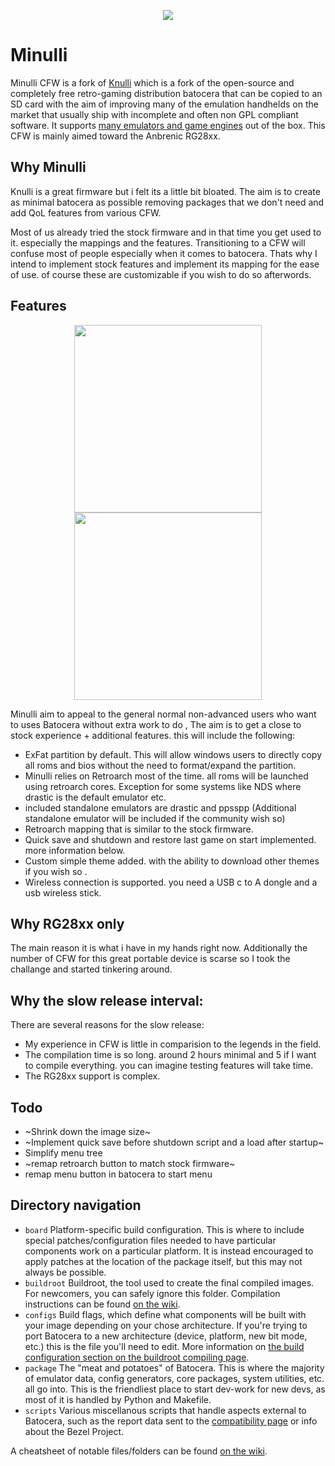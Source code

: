 <p align="center">
  <img src="https://github.com/ajmandourah/minulli_cfw/assets/27051374/e15b1fdb-64ad-45a4-9780-fa48a6725358">
</p>


# Minulli
Minulli CFW is a fork of [Knulli](https://github.com/knulli-cfw/distribution) which is a fork of the open-source and completely free retro-gaming distribution batocera that can be copied to an SD card with the aim of improving many of the emulation handhelds on the market that usually ship with incomplete and often non GPL compliant software. It supports [many emulators and game engines](https://www.batocera.org/compatibility.php) out of the box.
This CFW is mainly aimed toward the Anbrenic RG28xx.

## Why Minulli
Knulli is a great firmware but i felt its a little bit bloated. The aim is to create as minimal batocera as possible removing packages that we don't need and add QoL features from various CFW.

Most of us already tried the stock firmware and in that time you get used to it. especially the mappings and the features. Transitioning to a CFW will confuse most of people especially when it comes to batocera. Thats why I intend to implement stock features and implement its mapping for the ease of use. of course these are customizable if you wish to do so afterwords.

## Features

<p align="center">
  <img width="300" src="https://github.com/ajmandourah/minulli_cfw/assets/27051374/1586b91c-c162-4f39-881b-a37677f49c42">    <img width="300" src="https://github.com/ajmandourah/minulli_cfw/assets/27051374/dc52f526-15c9-43d2-a1a2-4a24444878ea">
</p>

Minulli aim to appeal to the general normal non-advanced users who want to uses Batocera without extra work to do , The aim is to get a close to stock experience + additional features. this will include the following:

- ExFat partition by default. This will allow windows users to directly copy all roms and bios without the need to format/expand the partition.
- Minulli relies on Retroarch most of the time. all roms will be launched using retroarch cores. Exception for some systems like NDS where drastic is the default emulator etc.
- included standalone emulators are drastic and ppsspp (Additional standalone emulator will be included if the community wish so)
- Retroarch mapping that is similar to the stock firmware.
- Quick save and shutdown and restore last game on start implemented. more information below.
- Custom simple theme added. with the ability to download other themes if you wish so .
- Wireless connection is supported. you need a USB c to A dongle and a usb wireless stick.

## Why RG28xx only
The main reason it is what i have in my hands right now. Additionally the number of CFW for this great portable device is scarse so I took the challange and started tinkering around.

## Why the slow release interval:
There are several reasons for the slow release:
- My experience in CFW is little in comparision to the legends in the field.
- The compilation time is so long. around 2 hours minimal and 5 if I want to compile everything. you can imagine testing features will take time.
- The RG28xx support is complex.

## Todo
- ~Shrink down the image size~
- ~Implement quick save before shutdown script and a load after startup~
- Simplify menu tree
- ~remap retroarch button to match stock firmware~
- remap menu button in batocera to start menu

## Directory navigation

 - `board` Platform-specific build configuration. This is where to include special patches/configuration files needed to have particular components work on a particular platform. It is instead encouraged to apply patches at the location of the package itself, but this may not always be possible.
 - `buildroot` Buildroot, the tool used to create the final compiled images. For newcomers, you can safely ignore this folder. Compilation instructions can be found [on the wiki](https://wiki.batocera.org/compile_batocera.linux).
 - `configs` Build flags, which define what components will be built with your image depending on your chose architecture. If you're trying to port Batocera to a new architecture (device, platform, new bit mode, etc.) this is the file you'll need to edit. More information on [the build configuration section on the buildroot compiling page](https://wiki.batocera.org/batocera.linux_buildroot_modifications#define_your_configuration).
 - `package` The "meat and potatoes" of Batocera. This is where the majority of emulator data, config generators, core packages, system utilities, etc. all go into. This is the friendliest place to start dev-work for new devs, as most of it is handled by Python and Makefile.
 - `scripts` Various miscellanous scripts that handle aspects external to Batocera, such as the report data sent to the [compatibility page](https://batocera.org/compatibility.php) or info about the Bezel Project.

A cheatsheet of notable files/folders can be found [on the wiki](https://wiki.batocera.org/notable_files).
